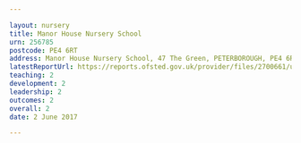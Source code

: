 ```yaml
---

layout: nursery
title: Manor House Nursery School
urn: 256785
postcode: PE4 6RT
address: Manor House Nursery School, 47 The Green, PETERBOROUGH, PE4 6RT
latestReportUrl: https://reports.ofsted.gov.uk/provider/files/2700661/urn/256785.pdf
teaching: 2
development: 2
leadership: 2
outcomes: 2
overall: 2
date: 2 June 2017

---
```

